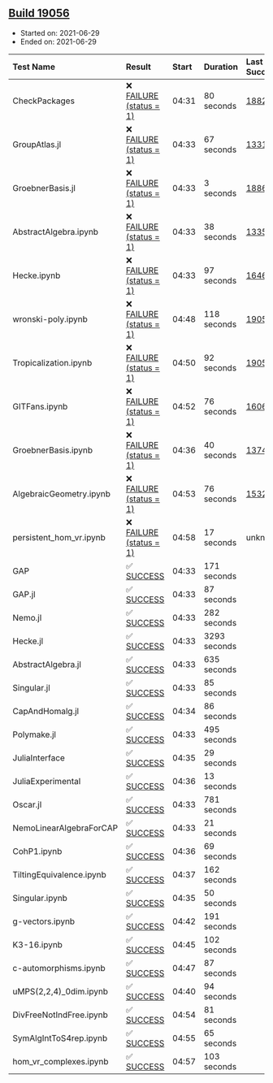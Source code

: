 ## [Build 19056](https://oscarci.mathematik.uni-kl.de/job/oscar/19056/)

* Started on: 2021-06-29
* Ended on: 2021-06-29

| Test Name    | Result | Start | Duration | Last Success | First Failure |
|:-------------|:-------|:------|:---------|:-------------|:--------------|
| CheckPackages | ❌ [FAILURE (status = 1)](https://oscarci.mathematik.uni-kl.de/job/oscar/19056/artifact/logs/build-19056/CheckPackages.log) | 04:31 | 80 seconds | [18822](https://oscarci.mathematik.uni-kl.de/job/oscar/18822/) | [18823](https://oscarci.mathematik.uni-kl.de/job/oscar/18823/) |
| GroupAtlas.jl | ❌ [FAILURE (status = 1)](https://oscarci.mathematik.uni-kl.de/job/oscar/19056/artifact/logs/build-19056/GroupAtlas.jl.log) | 04:33 | 67 seconds | [13311](https://oscarci.mathematik.uni-kl.de/job/oscar/13311/) | [13312](https://oscarci.mathematik.uni-kl.de/job/oscar/13312/) |
| GroebnerBasis.jl | ❌ [FAILURE (status = 1)](https://oscarci.mathematik.uni-kl.de/job/oscar/19056/artifact/logs/build-19056/GroebnerBasis.jl.log) | 04:33 | 3 seconds | [18864](https://oscarci.mathematik.uni-kl.de/job/oscar/18864/) | [18865](https://oscarci.mathematik.uni-kl.de/job/oscar/18865/) |
| AbstractAlgebra.ipynb | ❌ [FAILURE (status = 1)](https://oscarci.mathematik.uni-kl.de/job/oscar/19056/artifact/logs/build-19056/AbstractAlgebra.ipynb.log) | 04:33 | 38 seconds | [13355](https://oscarci.mathematik.uni-kl.de/job/oscar/13355/) | [13356](https://oscarci.mathematik.uni-kl.de/job/oscar/13356/) |
| Hecke.ipynb | ❌ [FAILURE (status = 1)](https://oscarci.mathematik.uni-kl.de/job/oscar/19056/artifact/logs/build-19056/Hecke.ipynb.log) | 04:33 | 97 seconds | [16463](https://oscarci.mathematik.uni-kl.de/job/oscar/16463/) | [16464](https://oscarci.mathematik.uni-kl.de/job/oscar/16464/) |
| wronski-poly.ipynb | ❌ [FAILURE (status = 1)](https://oscarci.mathematik.uni-kl.de/job/oscar/19056/artifact/logs/build-19056/wronski-poly.ipynb.log) | 04:48 | 118 seconds | [19055](https://oscarci.mathematik.uni-kl.de/job/oscar/19055/) | [19056](https://oscarci.mathematik.uni-kl.de/job/oscar/19056/) |
| Tropicalization.ipynb | ❌ [FAILURE (status = 1)](https://oscarci.mathematik.uni-kl.de/job/oscar/19056/artifact/logs/build-19056/Tropicalization.ipynb.log) | 04:50 | 92 seconds | [19055](https://oscarci.mathematik.uni-kl.de/job/oscar/19055/) | [19056](https://oscarci.mathematik.uni-kl.de/job/oscar/19056/) |
| GITFans.ipynb | ❌ [FAILURE (status = 1)](https://oscarci.mathematik.uni-kl.de/job/oscar/19056/artifact/logs/build-19056/GITFans.ipynb.log) | 04:52 | 76 seconds | [16068](https://oscarci.mathematik.uni-kl.de/job/oscar/16068/) | [16069](https://oscarci.mathematik.uni-kl.de/job/oscar/16069/) |
| GroebnerBasis.ipynb | ❌ [FAILURE (status = 1)](https://oscarci.mathematik.uni-kl.de/job/oscar/19056/artifact/logs/build-19056/GroebnerBasis.ipynb.log) | 04:36 | 40 seconds | [13748](https://oscarci.mathematik.uni-kl.de/job/oscar/13748/) | [13749](https://oscarci.mathematik.uni-kl.de/job/oscar/13749/) |
| AlgebraicGeometry.ipynb | ❌ [FAILURE (status = 1)](https://oscarci.mathematik.uni-kl.de/job/oscar/19056/artifact/logs/build-19056/AlgebraicGeometry.ipynb.log) | 04:53 | 76 seconds | [15322](https://oscarci.mathematik.uni-kl.de/job/oscar/15322/) | [15323](https://oscarci.mathematik.uni-kl.de/job/oscar/15323/) |
| persistent_hom_vr.ipynb | ❌ [FAILURE (status = 1)](https://oscarci.mathematik.uni-kl.de/job/oscar/19056/artifact/logs/build-19056/persistent_hom_vr.ipynb.log) | 04:58 | 17 seconds | unknown | unknown |
| GAP | ✅ [SUCCESS](https://oscarci.mathematik.uni-kl.de/job/oscar/19056/artifact/logs/build-19056/GAP.log) | 04:33 | 171 seconds |  |  |
| GAP.jl | ✅ [SUCCESS](https://oscarci.mathematik.uni-kl.de/job/oscar/19056/artifact/logs/build-19056/GAP.jl.log) | 04:33 | 87 seconds |  |  |
| Nemo.jl | ✅ [SUCCESS](https://oscarci.mathematik.uni-kl.de/job/oscar/19056/artifact/logs/build-19056/Nemo.jl.log) | 04:33 | 282 seconds |  |  |
| Hecke.jl | ✅ [SUCCESS](https://oscarci.mathematik.uni-kl.de/job/oscar/19056/artifact/logs/build-19056/Hecke.jl.log) | 04:33 | 3293 seconds |  |  |
| AbstractAlgebra.jl | ✅ [SUCCESS](https://oscarci.mathematik.uni-kl.de/job/oscar/19056/artifact/logs/build-19056/AbstractAlgebra.jl.log) | 04:33 | 635 seconds |  |  |
| Singular.jl | ✅ [SUCCESS](https://oscarci.mathematik.uni-kl.de/job/oscar/19056/artifact/logs/build-19056/Singular.jl.log) | 04:33 | 85 seconds |  |  |
| CapAndHomalg.jl | ✅ [SUCCESS](https://oscarci.mathematik.uni-kl.de/job/oscar/19056/artifact/logs/build-19056/CapAndHomalg.jl.log) | 04:34 | 86 seconds |  |  |
| Polymake.jl | ✅ [SUCCESS](https://oscarci.mathematik.uni-kl.de/job/oscar/19056/artifact/logs/build-19056/Polymake.jl.log) | 04:33 | 495 seconds |  |  |
| JuliaInterface | ✅ [SUCCESS](https://oscarci.mathematik.uni-kl.de/job/oscar/19056/artifact/logs/build-19056/JuliaInterface.log) | 04:35 | 29 seconds |  |  |
| JuliaExperimental | ✅ [SUCCESS](https://oscarci.mathematik.uni-kl.de/job/oscar/19056/artifact/logs/build-19056/JuliaExperimental.log) | 04:36 | 13 seconds |  |  |
| Oscar.jl | ✅ [SUCCESS](https://oscarci.mathematik.uni-kl.de/job/oscar/19056/artifact/logs/build-19056/Oscar.jl.log) | 04:33 | 781 seconds |  |  |
| NemoLinearAlgebraForCAP | ✅ [SUCCESS](https://oscarci.mathematik.uni-kl.de/job/oscar/19056/artifact/logs/build-19056/NemoLinearAlgebraForCAP.log) | 04:33 | 21 seconds |  |  |
| CohP1.ipynb | ✅ [SUCCESS](https://oscarci.mathematik.uni-kl.de/job/oscar/19056/artifact/logs/build-19056/CohP1.ipynb.log) | 04:36 | 69 seconds |  |  |
| TiltingEquivalence.ipynb | ✅ [SUCCESS](https://oscarci.mathematik.uni-kl.de/job/oscar/19056/artifact/logs/build-19056/TiltingEquivalence.ipynb.log) | 04:37 | 162 seconds |  |  |
| Singular.ipynb | ✅ [SUCCESS](https://oscarci.mathematik.uni-kl.de/job/oscar/19056/artifact/logs/build-19056/Singular.ipynb.log) | 04:35 | 50 seconds |  |  |
| g-vectors.ipynb | ✅ [SUCCESS](https://oscarci.mathematik.uni-kl.de/job/oscar/19056/artifact/logs/build-19056/g-vectors.ipynb.log) | 04:42 | 191 seconds |  |  |
| K3-16.ipynb | ✅ [SUCCESS](https://oscarci.mathematik.uni-kl.de/job/oscar/19056/artifact/logs/build-19056/K3-16.ipynb.log) | 04:45 | 102 seconds |  |  |
| c-automorphisms.ipynb | ✅ [SUCCESS](https://oscarci.mathematik.uni-kl.de/job/oscar/19056/artifact/logs/build-19056/c-automorphisms.ipynb.log) | 04:47 | 87 seconds |  |  |
| uMPS(2,2,4)_0dim.ipynb | ✅ [SUCCESS](https://oscarci.mathematik.uni-kl.de/job/oscar/19056/artifact/logs/build-19056/uMPS-2-2-4-_0dim.ipynb.log) | 04:40 | 94 seconds |  |  |
| DivFreeNotIndFree.ipynb | ✅ [SUCCESS](https://oscarci.mathematik.uni-kl.de/job/oscar/19056/artifact/logs/build-19056/DivFreeNotIndFree.ipynb.log) | 04:54 | 81 seconds |  |  |
| SymAlgIntToS4rep.ipynb | ✅ [SUCCESS](https://oscarci.mathematik.uni-kl.de/job/oscar/19056/artifact/logs/build-19056/SymAlgIntToS4rep.ipynb.log) | 04:55 | 65 seconds |  |  |
| hom_vr_complexes.ipynb | ✅ [SUCCESS](https://oscarci.mathematik.uni-kl.de/job/oscar/19056/artifact/logs/build-19056/hom_vr_complexes.ipynb.log) | 04:57 | 103 seconds |  |  |
